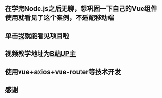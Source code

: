 ## 在学完Node.js之后无聊，想巩固一下自己的Vue组件使用就看见了这个案例，不适配移动端
## 单击[我](Deanxii.github.io)就能看见项目啦
## 视频教学地址为[B站UP主](https://www.bilibili.com/video/av53856198)
## 使用vue+axios+vue-router等技术开发
## 感谢

